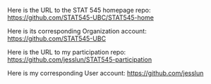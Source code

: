Here is the URL to the STAT 545 homepage repo: 
https://github.com/STAT545-UBC/STAT545-home

Here is its corresponding Organization account: 
https://github.com/STAT545-UBC

Here is the URL to my participation repo: 
https://github.com/jesslun/STAT545-participation

Here is my corresponding User account: 
https://github.com/jesslun



